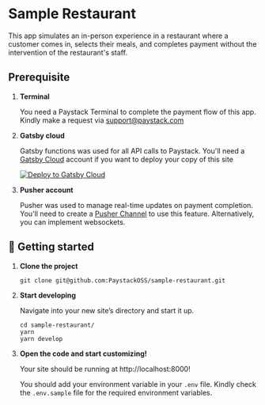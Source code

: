 # Sample Restaurant
This app simulates an in-person experience in a restaurant where a customer comes in, selects their meals, and completes payment without the intervention of the restaurant's staff.

## Prerequisite
1. **Terminal**
    
    You need a Paystack Terminal to complete the payment flow of this app. Kindly make a request via support@paystack.com

2. **Gatsby cloud**

    Gatsby functions was used for all API calls to Paystack. You'll need a [Gatsby Cloud](https://www.gatsbyjs.com/cloud/) account if you want to deploy your copy of this site

    [<img src="https://www.gatsbyjs.com/deploynow.svg" alt="Deploy to Gatsby Cloud">](https://www.gatsbyjs.com/dashboard/deploynow?url=https://github.com/PaystackOSS/sample-restaurant)

3. **Pusher account**

    Pusher was used to manage real-time updates on payment completion. You'll need to create a [Pusher Channel](https://pusher.com/channels) to use this feature. Alternatively, you can implement websockets.

## 🚀 Getting started

1.  **Clone  the project**

    ```shell
    git clone git@github.com:PaystackOSS/sample-restaurant.git
    ```

2.  **Start developing**

    Navigate into your new site’s directory and start it up.

    ```shell
    cd sample-restaurant/
    yarn
    yarn develop
    ```

3.  **Open the code and start customizing!**

    Your site should be running at http://localhost:8000!
    
    You should add your environment variable in your `.env` file. Kindly check the `.env.sample` file  for the required environment variables. 

